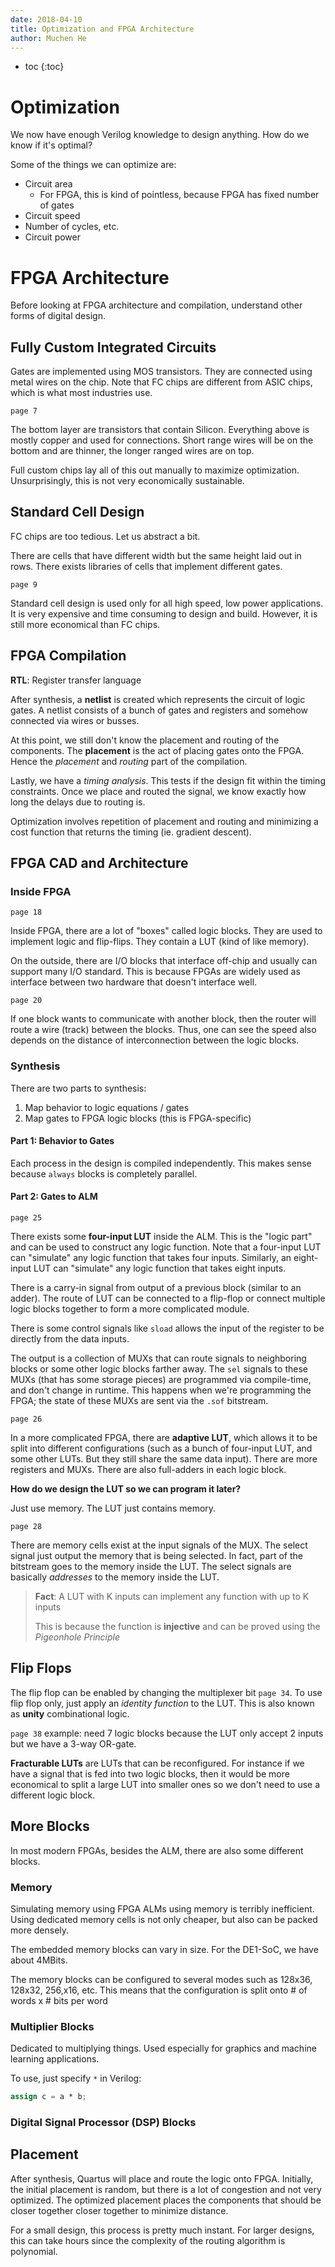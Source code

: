 ```yaml
---
date: 2018-04-10
title: Optimization and FPGA Architecture
author: Muchen He
---
```


- toc
{:toc}

# Optimization

We now have enough Verilog knowledge to design anything. How do we know if it's optimal?

Some of the things we can optimize are:

- Circuit area
  - For FPGA, this is kind of pointless, because FPGA has fixed number of gates
- Circuit speed
- Number of cycles, etc.
- Circuit power



# FPGA Architecture

Before looking at FPGA architecture and compilation, understand other forms of digital design.

## Fully Custom Integrated Circuits

Gates are implemented using MOS transistors. They are connected using metal wires on the chip. Note that FC chips are different from ASIC chips, which is what most industries use.

`page 7`

The bottom layer are transistors that contain Silicon. Everything above is mostly copper and used for connections. Short range wires will be on the bottom and are thinner, the longer ranged wires are on top.

Full custom chips lay all of this out manually to maximize optimization. Unsurprisingly, this is not very economically sustainable.

## Standard Cell Design

FC chips are too tedious. Let us abstract a bit.

There are cells that have different width but the same height laid out in rows. There exists libraries of cells that implement different gates.

`page 9`

Standard cell design is used only for all high speed, low power applications. It is very expensive and time consuming to design and build. However, it is still more economical than FC chips.

## FPGA Compilation

**RTL**: Register transfer language

After synthesis, a **netlist** is created which represents the circuit of logic gates. A netlist consists of a bunch of gates and registers and somehow connected via wires or busses.

At this point, we still don't know the placement and routing of the components. The **placement** is the act of placing gates onto the FPGA. Hence the *placement* and *routing* part of the compilation.

Lastly, we have a *timing analysis*. This tests if the design fit within the timing constraints. Once we place and routed the signal, we know exactly how long the delays due to routing is.

Optimization involves repetition of placement and routing and minimizing a cost function that returns the timing (ie. gradient descent).

## FPGA CAD and Architecture

### Inside FPGA

`page 18`

Inside FPGA, there are a lot of "boxes" called logic blocks. They are used to implement logic and flip-flips. They contain a LUT (kind of like memory).

On the outside, there are I/O blocks that interface off-chip and usually can support many I/O standard. This is because FPGAs are widely used as interface between two hardware that doesn't interface well.

`page 20`

If one block wants to communicate with another block, then the router will route a wire (track) between the blocks. Thus, one can see the speed also depends on the distance of interconnection between the logic blocks.

### Synthesis

There are two parts to synthesis:

1. Map behavior to logic equations / gates
2. Map gates to FPGA logic blocks (this is FPGA-specific)

#### Part 1: Behavior to Gates

Each process in the design is compiled independently. This makes sense because `always` blocks is completely parallel.

#### Part 2: Gates to ALM

`page 25`

There exists some  **four-input LUT** inside the ALM. This is the "logic part" and can be used to construct any logic function. Note that a four-input LUT can "simulate" any logic function that takes four inputs. Similarly, an eight-input LUT can "simulate" any logic function that takes eight inputs.

There is a carry-in signal from output of a previous block (similar to an adder). The route of LUT can be connected to a flip-flop or connect multiple logic blocks together to form a more complicated module.

There is some control signals like  `sload` allows the input of the register to be directly from the data inputs.

The output is a collection of MUXs that can route signals to neighboring blocks or some other logic blocks farther away. The `sel` signals to these MUXs (that has some storage pieces) are programmed via compile-time, and don't change in runtime. This happens when we're programming the FPGA; the state of these MUXs are sent via the `.sof` bitstream.

`page 26`

In a more complicated FPGA, there are **adaptive LUT**, which allows it to be split into different configurations (such as a bunch of four-input LUT, and some other LUTs. But they still share the same data input). There are more registers and MUXs. There are also full-adders in each logic block.

**How do we design the LUT so we can program it later?**

Just use memory. The LUT just contains memory.

`page 28`

There are memory cells exist at the input signals of the MUX. The select signal just output the memory that is being selected. In fact, part of the bitstream goes to the memory inside the LUT. The select signals are basically *addresses* to the memory inside the LUT.

> **Fact**: A LUT with K inputs can implement any function with up to K inputs
>
> This is because the function is **injective** and can be proved using the *Pigeonhole Principle*

## Flip Flops

The flip flop can be enabled by changing the multiplexer bit `page 34`. To use flip flop only, just apply an *identity function* to the LUT. This is also known as **unity** combinational logic.

`page 38` example: need 7 logic blocks because the LUT only accept 2 inputs but we have a 3-way OR-gate.

**Fracturable LUTs** are LUTs that can be reconfigured. For instance if we have a signal that is fed into two logic blocks, then it would be more economical to split a large LUT into smaller ones so we don't need to use a different logic block.

## More Blocks

In most modern FPGAs, besides the ALM, there are also some different blocks.

### Memory

Simulating memory using FPGA ALMs using memory is terribly inefficient. Using dedicated memory cells is not only cheaper, but also can be packed more densely.

The embedded memory blocks can vary in size. For the DE1-SoC, we have about 4MBits.

The memory blocks can be configured to several modes such as 128x36, 128x32, 256,x16, etc. This means that the configuration is split onto # of words x # bits per word

### Multiplier Blocks

Dedicated to multiplying things. Used especially for graphics and machine learning applications.

To use, just specify `*` in Verilog:

```verilog
assign c = a * b;
```

### Digital Signal Processor (DSP) Blocks

## Placement

After synthesis, Quartus will place and route the logic onto FPGA. Initially, the initial placement is random, but there is a lot of congestion and not very optimized. The optimized placement places the components that should be closer together closer together to minimize distance.

For a small design, this process is pretty much instant. For larger designs, this can take hours since the complexity of the routing algorithm is polynomial.

